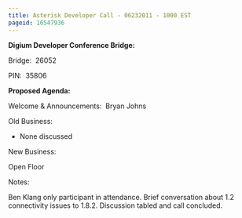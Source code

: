 ```yaml
---
title: Asterisk Developer Call - 06232011 - 1000 EST
pageid: 16547936
---
```


**Digium Developer Conference Bridge:**


Bridge:  26052


PIN:  35806


**Proposed Agenda:**


Welcome & Announcements:  Bryan Johns


Old Business: 


* None discussed


New Business:


Open Floor


Notes:


Ben Klang only participant in attendance. Brief conversation about 1.2 connectivity issues to 1.8.2. Discussion tabled and call concluded.

